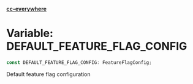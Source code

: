 [**cc-everywhere**](../../../../../index.md)

<HorizontalLine />

# Variable: DEFAULT\_FEATURE\_FLAG\_CONFIG

```ts
const DEFAULT_FEATURE_FLAG_CONFIG: FeatureFlagConfig;
```

Default feature flag configuration
